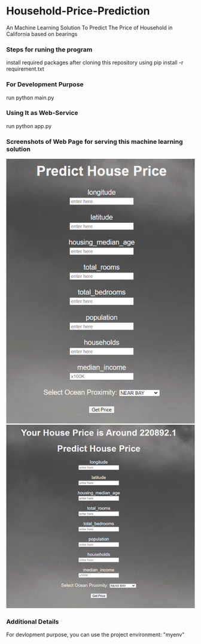 # Household-Price-Prediction
An Machine Learning Solution To Predict The Price of Household in California based on bearings

### Steps for runing the program
install required packages after cloning this repository using pip install -r requirement.txt

### For Development Purpose
run python main.py

### Using It as Web-Service
run python app.py

### Screenshots of Web Page for serving this machine learning solution
![Home Page](https://raw.githubusercontent.com/ripun-jay/House-Price-Prediction/master/screenshots/Screenshot%202024-03-06%20143222.png)
![Prediction Page](https://raw.githubusercontent.com/ripun-jay/House-Price-Prediction/master/screenshots/Screenshot%202024-03-06%20143309.png)

### Additional Details
For devlopment purpose, you can use the project environment:  "myenv"
